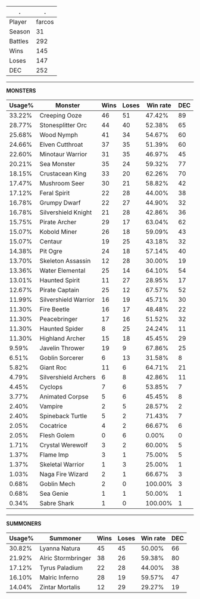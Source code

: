 .|.
|-|-
Player|farcos
Season|31
Battles|292
Wins|145
Loses|147
DEC|252

---
**MONSTERS**

Usage%|Monster|Wins|Loses|Win rate|DEC|
-|-|-|-|-|-|
33.22%|Creeping Ooze|46|51|47.42%|89|
28.77%|Stonesplitter Orc|44|40|52.38%|65|
25.68%|Wood Nymph|41|34|54.67%|60|
24.66%|Elven Cutthroat|37|35|51.39%|60|
22.60%|Minotaur Warrior|31|35|46.97%|45|
20.21%|Sea Monster|35|24|59.32%|77|
18.15%|Crustacean King|33|20|62.26%|70|
17.47%|Mushroom Seer|30|21|58.82%|42|
17.12%|Feral Spirit|22|28|44.00%|38|
16.78%|Grumpy Dwarf|22|27|44.90%|32|
16.78%|Silvershield Knight|21|28|42.86%|36|
15.75%|Pirate Archer|29|17|63.04%|62|
15.07%|Kobold Miner|26|18|59.09%|43|
15.07%|Centaur|19|25|43.18%|32|
14.38%|Pit Ogre|24|18|57.14%|40|
13.70%|Skeleton Assassin|12|28|30.00%|19|
13.36%|Water Elemental|25|14|64.10%|54|
13.01%|Haunted Spirit|11|27|28.95%|17|
12.67%|Pirate Captain|25|12|67.57%|52|
11.99%|Silvershield Warrior|16|19|45.71%|30|
11.30%|Fire Beetle|16|17|48.48%|22|
11.30%|Peacebringer|17|16|51.52%|32|
11.30%|Haunted Spider|8|25|24.24%|11|
11.30%|Highland Archer|15|18|45.45%|29|
9.59%|Javelin Thrower|19|9|67.86%|25|
6.51%|Goblin Sorcerer|6|13|31.58%|8|
5.82%|Giant Roc|11|6|64.71%|21|
4.79%|Silvershield Archers|6|8|42.86%|11|
4.45%|Cyclops|7|6|53.85%|7|
3.77%|Animated Corpse|5|6|45.45%|8|
2.40%|Vampire|2|5|28.57%|2|
2.40%|Spineback Turtle|5|2|71.43%|7|
2.05%|Cocatrice|4|2|66.67%|6|
2.05%|Flesh Golem|0|6|0.00%|0|
1.71%|Crystal Werewolf|3|2|60.00%|5|
1.37%|Flame Imp|3|1|75.00%|5|
1.37%|Skeletal Warrior|1|3|25.00%|1|
1.03%|Naga Fire Wizard|2|1|66.67%|3|
0.68%|Goblin Mech|2|0|100.00%|3|
0.68%|Sea Genie|1|1|50.00%|1|
0.34%|Sabre Shark|1|0|100.00%|1|

---
**SUMMONERS**

Usage%|Summoner|Wins|Loses|Win rate|DEC|
-|-|-|-|-|-|
30.82%|Lyanna Natura|45|45|50.00%|66|
21.92%|Alric Stormbringer|38|26|59.38%|80|
17.12%|Tyrus Paladium|22|28|44.00%|38|
16.10%|Malric Inferno|28|19|59.57%|47|
14.04%|Zintar Mortalis|12|29|29.27%|19|
